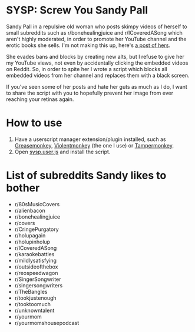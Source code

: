 # SYSP: Screw You Sandy Pall
Sandy Pall in a repulsive old woman who posts skimpy videos of herself to small subreddits such as r/bonehealingjuice and r/ICoveredASong which aren't highly moderated, in order to promote her YouTube channel and the erotic books she sells. I'm not making this up, here's [a post of hers](https://www.reddit.com/r/bonehealingjuice/comments/y5ozyq/im_winning/).

She evades bans and blocks by creating new alts, but I refuse to give her my YouTube views, not even by accidentally clicking the embedded videos on Reddit. So, in order to spite her I wrote a script which blocks all embedded videos from her channel and replaces them with a black screen. 

If you've seen some of her posts and hate her guts as much as I do, I want to share the script with you to hopefully prevent her image from ever reaching your retinas again. 

# How to use
1. Have a userscript manager extension/plugin installed, such as [Greasemonkey](https://www.greasespot.net/), [Violentmonkey](https://violentmonkey.github.io/) (the one I use) or [Tampermonkey](https://www.tampermonkey.net/). 
2. Open [sysp.user.js](https://github.com/Sanian-Creations/SYSP/raw/main/sysp.user.js) and install the script.

# List of subreddits Sandy likes to bother
- r/80sMusicCovers
- r/alienbacon
- r/bonehealingjuice
- r/covers
- r/CringePurgatory
- r/holupagain
- r/holupinholup
- r/ICoveredASong
- r/karaokebattles
- r/mildlysatisfying
- r/outsideofthebox
- r/reospeedwagon
- r/SingerSongwriter
- r/singersongwriters
- r/TheBangles
- r/tookjustenough
- r/tooktoomuch
- r/unknowntalent
- r/yourmom
- r/yourmomshousepodcast
